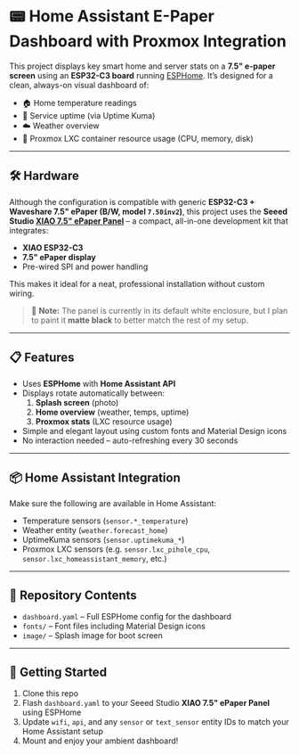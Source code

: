 # 📟 Home Assistant E-Paper Dashboard with Proxmox Integration

This project displays key smart home and server stats on a **7.5" e-paper screen** using an **ESP32-C3 board** running [ESPHome](https://esphome.io). It’s designed for a clean, always-on visual dashboard of:

- 🏠 Home temperature readings  
- 📡 Service uptime (via Uptime Kuma)  
- ☁️ Weather overview  
- 💾 Proxmox LXC container resource usage (CPU, memory, disk)

---

## 🛠️ Hardware

Although the configuration is compatible with generic **ESP32-C3 + Waveshare 7.5" ePaper (B/W, model `7.50inv2`)**, this project uses the **Seeed Studio [XIAO 7.5" ePaper Panel](https://www.seeedstudio.com/XIAO-ePaper-7.5-inch-p-5747.html)** – a compact, all-in-one development kit that integrates:

- **XIAO ESP32-C3**
- **7.5" ePaper display**
- Pre-wired SPI and power handling

This makes it ideal for a neat, professional installation without custom wiring.

> 🎨 **Note:** The panel is currently in its default white enclosure, but I plan to paint it **matte black** to better match the rest of my setup.

---

## 📋 Features

- Uses **ESPHome** with **Home Assistant API**
- Displays rotate automatically between:
  1. **Splash screen** (photo)
  2. **Home overview** (weather, temps, uptime)
  3. **Proxmox stats** (LXC resource usage)
- Simple and elegant layout using custom fonts and Material Design icons
- No interaction needed – auto-refreshing every 30 seconds

---

## 📦 Home Assistant Integration

Make sure the following are available in Home Assistant:
- Temperature sensors (`sensor.*_temperature`)
- Weather entity (`weather.forecast_home`)
- UptimeKuma sensors (`sensor.uptimekuma_*`)
- Proxmox LXC sensors (e.g. `sensor.lxc_pihole_cpu`, `sensor.lxc_homeassistant_memory`, etc.)

---

## 📁 Repository Contents

- `dashboard.yaml` – Full ESPHome config for the dashboard
- `fonts/` – Font files including Material Design icons
- `image/` – Splash image for boot screen

---

## 🚀 Getting Started

1. Clone this repo
2. Flash `dashboard.yaml` to your Seeed Studio **XIAO 7.5" ePaper Panel** using ESPHome
3. Update `wifi`, `api`, and any `sensor` or `text_sensor` entity IDs to match your Home Assistant setup
4. Mount and enjoy your ambient dashboard!
